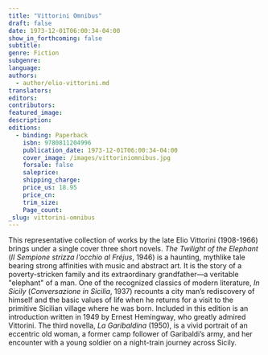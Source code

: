 ```yaml
---
title: "Vittorini Omnibus"
draft: false
date: 1973-12-01T06:00:34-04:00
show_in_forthcoming: false
subtitle:
genre: Fiction
subgenre:
language:
authors:
  - author/elio-vittorini.md
translators:
editors:
contributors:
featured_image:
description:
editions:
  - binding: Paperback
    isbn: 9780811204996
    publication_date: 1973-12-01T06:00:34-04:00
    cover_image: /images/vittoriniomnibus.jpg
    forsale: false
    saleprice:
    shipping_charge:
    price_us: 18.95
    price_cn:
    trim_size:
    Page_count:
_slug: vittorini-omnibus
---
```


This representative collection of works by the late Elio Vittorini (1908-1966) brings under a single cover three short novels. _The Twilight of the Elephant_ (_II Sempione strizza l’occhio al Fréjus_, 1946) is a haunting, mythlike tale bearing strong affinities with music and abstract art. It is the story of a poverty-stricken family and its extraordinary grandfather––a veritable "elephant" of a man. One of the recognized classics of modern literature, _In Sicily_ (_Conversazione in Sicilia_, 1937) recounts a city man’s rediscovery of himself and the basic values of life when he returns for a visit to the primitive Sicilian village where he was born. Included in this edition is an introduction written in 1949 by Ernest Hemingway, who greatly admired Vittorini. The third novella, _La Garibaldina_ (1950), is a vivid portrait of an eccentric old woman, a former camp follower of Garibaldi’s army, and her encounter with a young soldier on a night-train journey across Sicily.

